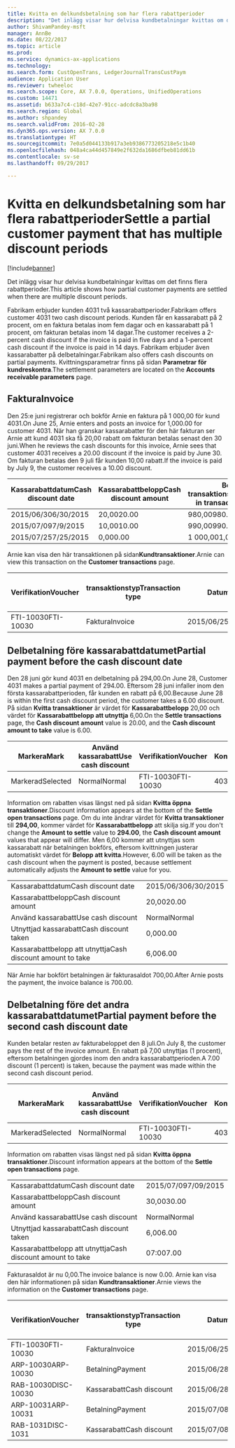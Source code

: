 ```yaml
---
title: Kvitta en delkundsbetalning som har flera rabattperioder
description: "Det inlägg visar hur delvisa kundbetalningar kvittas om det finns flera rabattperioder."
author: ShivamPandey-msft
manager: AnnBe
ms.date: 08/22/2017
ms.topic: article
ms.prod: 
ms.service: dynamics-ax-applications
ms.technology: 
ms.search.form: CustOpenTrans, LedgerJournalTransCustPaym
audience: Application User
ms.reviewer: twheeloc
ms.search.scope: Core, AX 7.0.0, Operations, UnifiedOperations
ms.custom: 14471
ms.assetid: b633a7c4-c18d-42e7-91cc-adcdc8a3ba98
ms.search.region: Global
ms.author: shpandey
ms.search.validFrom: 2016-02-28
ms.dyn365.ops.version: AX 7.0.0
ms.translationtype: HT
ms.sourcegitcommit: 7e0a5d044133b917a3eb9386773205218e5c1b40
ms.openlocfilehash: 048a4ca44d457849e2f632da1686dfbeb81dd61b
ms.contentlocale: sv-se
ms.lasthandoff: 09/29/2017

---
```


# <a name="settle-a-partial-customer-payment-that-has-multiple-discount-periods"></a><span data-ttu-id="809c4-103">Kvitta en delkundsbetalning som har flera rabattperioder</span><span class="sxs-lookup"><span data-stu-id="809c4-103">Settle a partial customer payment that has multiple discount periods</span></span>

[!include[banner](../includes/banner.md)]


<span data-ttu-id="809c4-104">Det inlägg visar hur delvisa kundbetalningar kvittas om det finns flera rabattperioder.</span><span class="sxs-lookup"><span data-stu-id="809c4-104">This article shows how partial customer payments are settled when there are multiple discount periods.</span></span>

<span data-ttu-id="809c4-105">Fabrikam erbjuder kunden 4031 två kassarabattperioder.</span><span class="sxs-lookup"><span data-stu-id="809c4-105">Fabrikam offers customer 4031 two cash discount periods.</span></span> <span data-ttu-id="809c4-106">Kunden får en kassarabatt på 2 procent, om en faktura betalas inom fem dagar och en kassarabatt på 1 procent, om fakturan betalas inom 14 dagar.</span><span class="sxs-lookup"><span data-stu-id="809c4-106">The customer receives a 2-percent cash discount if the invoice is paid in five days and a 1-percent cash discount if the invoice is paid in 14 days.</span></span> <span data-ttu-id="809c4-107">Fabrikam erbjuder även kassarabatter på delbetalningar.</span><span class="sxs-lookup"><span data-stu-id="809c4-107">Fabrikam also offers cash discounts on partial payments.</span></span> <span data-ttu-id="809c4-108">Kvittningsparametrar finns på sidan **Parametrar för kundreskontra**.</span><span class="sxs-lookup"><span data-stu-id="809c4-108">The settlement parameters are located on the **Accounts receivable parameters** page.</span></span>

## <a name="invoice"></a><span data-ttu-id="809c4-109">Faktura</span><span class="sxs-lookup"><span data-stu-id="809c4-109">Invoice</span></span>
<span data-ttu-id="809c4-110">Den 25:e juni registrerar och bokför Arnie en faktura på 1 000,00 för kund 4031.</span><span class="sxs-lookup"><span data-stu-id="809c4-110">On June 25, Arnie enters and posts an invoice for 1,000.00 for customer 4031.</span></span> <span data-ttu-id="809c4-111">När han granskar kassarabatter för den här fakturan ser Arnie att kund 4031 ska få 20,00 rabatt om fakturan betalas senast den 30 juni.</span><span class="sxs-lookup"><span data-stu-id="809c4-111">When he reviews the cash discounts for this invoice, Arnie sees that customer 4031 receives a 20.00 discount if the invoice is paid by June 30.</span></span> <span data-ttu-id="809c4-112">Om fakturan betalas den 9 juli får kunden 10,00 rabatt.</span><span class="sxs-lookup"><span data-stu-id="809c4-112">If the invoice is paid by July 9, the customer receives a 10.00 discount.</span></span>

| <span data-ttu-id="809c4-113">Kassarabattdatum</span><span class="sxs-lookup"><span data-stu-id="809c4-113">Cash discount date</span></span> | <span data-ttu-id="809c4-114">Kassarabattbelopp</span><span class="sxs-lookup"><span data-stu-id="809c4-114">Cash discount amount</span></span> | <span data-ttu-id="809c4-115">Belopp i transaktionsvalutan</span><span class="sxs-lookup"><span data-stu-id="809c4-115">Amount in transaction currency</span></span> |
|--------------------|----------------------|--------------------------------|
| <span data-ttu-id="809c4-116">2015/06/30</span><span class="sxs-lookup"><span data-stu-id="809c4-116">6/30/2015</span></span>          | <span data-ttu-id="809c4-117">20,00</span><span class="sxs-lookup"><span data-stu-id="809c4-117">20.00</span></span>                | <span data-ttu-id="809c4-118">980,00</span><span class="sxs-lookup"><span data-stu-id="809c4-118">980.00</span></span>                         |
| <span data-ttu-id="809c4-119">2015/07/09</span><span class="sxs-lookup"><span data-stu-id="809c4-119">7/9/2015</span></span>           | <span data-ttu-id="809c4-120">10,00</span><span class="sxs-lookup"><span data-stu-id="809c4-120">10.00</span></span>                | <span data-ttu-id="809c4-121">990,00</span><span class="sxs-lookup"><span data-stu-id="809c4-121">990.00</span></span>                         |
| <span data-ttu-id="809c4-122">2015/07/25</span><span class="sxs-lookup"><span data-stu-id="809c4-122">7/25/2015</span></span>          | <span data-ttu-id="809c4-123">0,00</span><span class="sxs-lookup"><span data-stu-id="809c4-123">0.00</span></span>                 | <span data-ttu-id="809c4-124">1 000,00</span><span class="sxs-lookup"><span data-stu-id="809c4-124">1,000.00</span></span>                       |

<span data-ttu-id="809c4-125">Arnie kan visa den här transaktionen på sidan**Kundtransaktioner**.</span><span class="sxs-lookup"><span data-stu-id="809c4-125">Arnie can view this transaction on the **Customer transactions** page.</span></span>

| <span data-ttu-id="809c4-126">Verifikation</span><span class="sxs-lookup"><span data-stu-id="809c4-126">Voucher</span></span>   | <span data-ttu-id="809c4-127">transaktionstyp</span><span class="sxs-lookup"><span data-stu-id="809c4-127">Transaction type</span></span> | <span data-ttu-id="809c4-128">Datum</span><span class="sxs-lookup"><span data-stu-id="809c4-128">Date</span></span>      | <span data-ttu-id="809c4-129">Faktura</span><span class="sxs-lookup"><span data-stu-id="809c4-129">Invoice</span></span> | <span data-ttu-id="809c4-130">Debetbelopp i transaktionsvaluta</span><span class="sxs-lookup"><span data-stu-id="809c4-130">Amount in transaction currency debit</span></span> | <span data-ttu-id="809c4-131">Kreditbelopp i transaktionsvaluta</span><span class="sxs-lookup"><span data-stu-id="809c4-131">Amount in transaction currency credit</span></span> | <span data-ttu-id="809c4-132">Saldo</span><span class="sxs-lookup"><span data-stu-id="809c4-132">Balance</span></span>  | <span data-ttu-id="809c4-133">Valuta</span><span class="sxs-lookup"><span data-stu-id="809c4-133">Currency</span></span> |
|-----------|------------------|-----------|---------|--------------------------------------|---------------------------------------|----------|----------|
| <span data-ttu-id="809c4-134">FTI-10030</span><span class="sxs-lookup"><span data-stu-id="809c4-134">FTI-10030</span></span> | <span data-ttu-id="809c4-135">Faktura</span><span class="sxs-lookup"><span data-stu-id="809c4-135">Invoice</span></span>          | <span data-ttu-id="809c4-136">2015/06/25</span><span class="sxs-lookup"><span data-stu-id="809c4-136">6/25/2015</span></span> | <span data-ttu-id="809c4-137">10030</span><span class="sxs-lookup"><span data-stu-id="809c4-137">10030</span></span>   | <span data-ttu-id="809c4-138">1 000,00</span><span class="sxs-lookup"><span data-stu-id="809c4-138">1,000.00</span></span>                             |                                       | <span data-ttu-id="809c4-139">1 000,00</span><span class="sxs-lookup"><span data-stu-id="809c4-139">1,000.00</span></span> | <span data-ttu-id="809c4-140">USD</span><span class="sxs-lookup"><span data-stu-id="809c4-140">USD</span></span>      |

## <a name="partial-payment-before-the-cash-discount-date"></a><span data-ttu-id="809c4-141">Delbetalning före kassarabattdatumet</span><span class="sxs-lookup"><span data-stu-id="809c4-141">Partial payment before the cash discount date</span></span>
<span data-ttu-id="809c4-142">Den 28 juni gör kund 4031 en delbetalning på 294,00.</span><span class="sxs-lookup"><span data-stu-id="809c4-142">On June 28, Customer 4031 makes a partial payment of 294.00.</span></span> <span data-ttu-id="809c4-143">Eftersom 28 juni infaller inom den första kassarabattperioden, får kunden en rabatt på 6,00.</span><span class="sxs-lookup"><span data-stu-id="809c4-143">Because June 28 is within the first cash discount period, the customer takes a 6.00 discount.</span></span> <span data-ttu-id="809c4-144">På sidan **Kvitta transaktioner** är värdet för **Kassarabattbelopp** 20,00 och värdet för **Kassarabattbelopp att utnyttja** 6,00.</span><span class="sxs-lookup"><span data-stu-id="809c4-144">On the **Settle transactions** page, the **Cash discount amount** value is 20.00, and the **Cash discount amount to take** value is 6.00.</span></span>

| <span data-ttu-id="809c4-145">Markera</span><span class="sxs-lookup"><span data-stu-id="809c4-145">Mark</span></span>     | <span data-ttu-id="809c4-146">Använd kassarabatt</span><span class="sxs-lookup"><span data-stu-id="809c4-146">Use cash discount</span></span> | <span data-ttu-id="809c4-147">Verifikation</span><span class="sxs-lookup"><span data-stu-id="809c4-147">Voucher</span></span>   | <span data-ttu-id="809c4-148">Konto</span><span class="sxs-lookup"><span data-stu-id="809c4-148">Account</span></span> | <span data-ttu-id="809c4-149">Datum</span><span class="sxs-lookup"><span data-stu-id="809c4-149">Date</span></span>      | <span data-ttu-id="809c4-150">Förfallodatum</span><span class="sxs-lookup"><span data-stu-id="809c4-150">Due date</span></span>  | <span data-ttu-id="809c4-151">Faktura</span><span class="sxs-lookup"><span data-stu-id="809c4-151">Invoice</span></span> | <span data-ttu-id="809c4-152">Belopp i transaktionsvalutan</span><span class="sxs-lookup"><span data-stu-id="809c4-152">Amount in transaction currency</span></span> | <span data-ttu-id="809c4-153">Valuta</span><span class="sxs-lookup"><span data-stu-id="809c4-153">Currency</span></span> | <span data-ttu-id="809c4-154">Belopp att kvitta</span><span class="sxs-lookup"><span data-stu-id="809c4-154">Amount to settle</span></span> |
|----------|-------------------|-----------|---------|-----------|-----------|---------|--------------------------------|----------|------------------|
| <span data-ttu-id="809c4-155">Markerad</span><span class="sxs-lookup"><span data-stu-id="809c4-155">Selected</span></span> | <span data-ttu-id="809c4-156">Normal</span><span class="sxs-lookup"><span data-stu-id="809c4-156">Normal</span></span>            | <span data-ttu-id="809c4-157">FTI-10030</span><span class="sxs-lookup"><span data-stu-id="809c4-157">FTI-10030</span></span> | <span data-ttu-id="809c4-158">4031</span><span class="sxs-lookup"><span data-stu-id="809c4-158">4031</span></span>    | <span data-ttu-id="809c4-159">2015/06/25</span><span class="sxs-lookup"><span data-stu-id="809c4-159">6/25/2015</span></span> | <span data-ttu-id="809c4-160">2015/07/25</span><span class="sxs-lookup"><span data-stu-id="809c4-160">7/25/2015</span></span> | <span data-ttu-id="809c4-161">10030</span><span class="sxs-lookup"><span data-stu-id="809c4-161">10030</span></span>   | <span data-ttu-id="809c4-162">1 000,00</span><span class="sxs-lookup"><span data-stu-id="809c4-162">1,000.00</span></span>                       | <span data-ttu-id="809c4-163">USD</span><span class="sxs-lookup"><span data-stu-id="809c4-163">USD</span></span>      | <span data-ttu-id="809c4-164">294,00</span><span class="sxs-lookup"><span data-stu-id="809c4-164">294.00</span></span>           |

<span data-ttu-id="809c4-165">Information om rabatten visas längst ned på sidan **Kvitta öppna transaktioner**.</span><span class="sxs-lookup"><span data-stu-id="809c4-165">Discount information appears at the bottom of the **Settle open transactions** page.</span></span> <span data-ttu-id="809c4-166">Om du inte ändrar värdet för **Kvitta transaktioner** till **294,00**, kommer värdet för **Kassarabattbelopp** att skilja sig.</span><span class="sxs-lookup"><span data-stu-id="809c4-166">If you don't change the **Amount to settle** value to **294.00**, the **Cash discount amount** values that appear will differ.</span></span> <span data-ttu-id="809c4-167">Men 6,00 kommer att utnyttjas som kassarabatt när betalningen bokförs, eftersom kvittningen justerar automatiskt värdet för **Belopp att kvitta**.</span><span class="sxs-lookup"><span data-stu-id="809c4-167">However, 6.00 will be taken as the cash discount when the payment is posted, because settlement automatically adjusts the **Amount to settle** value for you.</span></span>

|                              |           |
|------------------------------|-----------|
| <span data-ttu-id="809c4-168">Kassarabattdatum</span><span class="sxs-lookup"><span data-stu-id="809c4-168">Cash discount date</span></span>           | <span data-ttu-id="809c4-169">2015/06/30</span><span class="sxs-lookup"><span data-stu-id="809c4-169">6/30/2015</span></span> |
| <span data-ttu-id="809c4-170">Kassarabattbelopp</span><span class="sxs-lookup"><span data-stu-id="809c4-170">Cash discount amount</span></span>         | <span data-ttu-id="809c4-171">20,00</span><span class="sxs-lookup"><span data-stu-id="809c4-171">20.00</span></span>     |
| <span data-ttu-id="809c4-172">Använd kassarabatt</span><span class="sxs-lookup"><span data-stu-id="809c4-172">Use cash discount</span></span>            | <span data-ttu-id="809c4-173">Normal</span><span class="sxs-lookup"><span data-stu-id="809c4-173">Normal</span></span>    |
| <span data-ttu-id="809c4-174">Utnyttjad kassarabatt</span><span class="sxs-lookup"><span data-stu-id="809c4-174">Cash discount taken</span></span>          | <span data-ttu-id="809c4-175">0,00</span><span class="sxs-lookup"><span data-stu-id="809c4-175">0.00</span></span>      |
| <span data-ttu-id="809c4-176">Kassarabattbelopp att utnyttja</span><span class="sxs-lookup"><span data-stu-id="809c4-176">Cash discount amount to take</span></span> | <span data-ttu-id="809c4-177">6,00</span><span class="sxs-lookup"><span data-stu-id="809c4-177">6.00</span></span>      |

<span data-ttu-id="809c4-178">När Arnie har bokfört betalningen är fakturasaldot 700,00.</span><span class="sxs-lookup"><span data-stu-id="809c4-178">After Arnie posts the payment, the invoice balance is 700.00.</span></span>

## <a name="partial-payment-before-the-second-cash-discount-date"></a><span data-ttu-id="809c4-179">Delbetalning före det andra kassarabattdatumet</span><span class="sxs-lookup"><span data-stu-id="809c4-179">Partial payment before the second cash discount date</span></span>
<span data-ttu-id="809c4-180">Kunden betalar resten av fakturabeloppet den 8 juli.</span><span class="sxs-lookup"><span data-stu-id="809c4-180">On July 8, the customer pays the rest of the invoice amount.</span></span> <span data-ttu-id="809c4-181">En rabatt på 7,00 utnyttjas (1 procent), eftersom betalningen gjordes inom den andra kassarabattperioden.</span><span class="sxs-lookup"><span data-stu-id="809c4-181">A 7.00 discount (1 percent) is taken, because the payment was made within the second cash discount period.</span></span>

| <span data-ttu-id="809c4-182">Markera</span><span class="sxs-lookup"><span data-stu-id="809c4-182">Mark</span></span>     | <span data-ttu-id="809c4-183">Använd kassarabatt</span><span class="sxs-lookup"><span data-stu-id="809c4-183">Use cash discount</span></span> | <span data-ttu-id="809c4-184">Verifikation</span><span class="sxs-lookup"><span data-stu-id="809c4-184">Voucher</span></span>   | <span data-ttu-id="809c4-185">Konto</span><span class="sxs-lookup"><span data-stu-id="809c4-185">Account</span></span> | <span data-ttu-id="809c4-186">Datum</span><span class="sxs-lookup"><span data-stu-id="809c4-186">Date</span></span>      | <span data-ttu-id="809c4-187">Förfallodatum</span><span class="sxs-lookup"><span data-stu-id="809c4-187">Due date</span></span>  | <span data-ttu-id="809c4-188">Faktura</span><span class="sxs-lookup"><span data-stu-id="809c4-188">Invoice</span></span> | <span data-ttu-id="809c4-189">Debetbelopp i transaktionsvaluta</span><span class="sxs-lookup"><span data-stu-id="809c4-189">Amount in transaction currency debit</span></span> | <span data-ttu-id="809c4-190">Kreditbelopp i transaktionsvaluta</span><span class="sxs-lookup"><span data-stu-id="809c4-190">Amount in transaction currency credit</span></span> | <span data-ttu-id="809c4-191">Valuta</span><span class="sxs-lookup"><span data-stu-id="809c4-191">Currency</span></span> | <span data-ttu-id="809c4-192">Belopp att kvitta</span><span class="sxs-lookup"><span data-stu-id="809c4-192">Amount to settle</span></span> |
|----------|-------------------|-----------|---------|-----------|-----------|---------|--------------------------------------|---------------------------------------|----------|------------------|
| <span data-ttu-id="809c4-193">Markerad</span><span class="sxs-lookup"><span data-stu-id="809c4-193">Selected</span></span> | <span data-ttu-id="809c4-194">Normal</span><span class="sxs-lookup"><span data-stu-id="809c4-194">Normal</span></span>            | <span data-ttu-id="809c4-195">FTI-10030</span><span class="sxs-lookup"><span data-stu-id="809c4-195">FTI-10030</span></span> | <span data-ttu-id="809c4-196">4031</span><span class="sxs-lookup"><span data-stu-id="809c4-196">4031</span></span>    | <span data-ttu-id="809c4-197">2015/06/25</span><span class="sxs-lookup"><span data-stu-id="809c4-197">6/25/2015</span></span> | <span data-ttu-id="809c4-198">2015/07/25</span><span class="sxs-lookup"><span data-stu-id="809c4-198">7/25/2015</span></span> | <span data-ttu-id="809c4-199">10030</span><span class="sxs-lookup"><span data-stu-id="809c4-199">10030</span></span>   | <span data-ttu-id="809c4-200">700,00</span><span class="sxs-lookup"><span data-stu-id="809c4-200">700.00</span></span>                               |                                       | <span data-ttu-id="809c4-201">USD</span><span class="sxs-lookup"><span data-stu-id="809c4-201">USD</span></span>      | <span data-ttu-id="809c4-202">693,00</span><span class="sxs-lookup"><span data-stu-id="809c4-202">693.00</span></span>           |

<span data-ttu-id="809c4-203">Information om rabatten visas längst ned på sidan **Kvitta öppna transaktioner**.</span><span class="sxs-lookup"><span data-stu-id="809c4-203">Discount information appears at the bottom of the **Settle open transactions** page.</span></span>

|                              |           |
|------------------------------|-----------|
| <span data-ttu-id="809c4-204">Kassarabattdatum</span><span class="sxs-lookup"><span data-stu-id="809c4-204">Cash discount date</span></span>           | <span data-ttu-id="809c4-205">2015/07/09</span><span class="sxs-lookup"><span data-stu-id="809c4-205">7/09/2015</span></span> |
| <span data-ttu-id="809c4-206">Kassarabattbelopp</span><span class="sxs-lookup"><span data-stu-id="809c4-206">Cash discount amount</span></span>         | <span data-ttu-id="809c4-207">30,00</span><span class="sxs-lookup"><span data-stu-id="809c4-207">30.00</span></span>     |
| <span data-ttu-id="809c4-208">Använd kassarabatt</span><span class="sxs-lookup"><span data-stu-id="809c4-208">Use cash discount</span></span>            | <span data-ttu-id="809c4-209">Normal</span><span class="sxs-lookup"><span data-stu-id="809c4-209">Normal</span></span>    |
| <span data-ttu-id="809c4-210">Utnyttjad kassarabatt</span><span class="sxs-lookup"><span data-stu-id="809c4-210">Cash discount taken</span></span>          | <span data-ttu-id="809c4-211">6,00</span><span class="sxs-lookup"><span data-stu-id="809c4-211">6.00</span></span>      |
| <span data-ttu-id="809c4-212">Kassarabattbelopp att utnyttja</span><span class="sxs-lookup"><span data-stu-id="809c4-212">Cash discount amount to take</span></span> | <span data-ttu-id="809c4-213">07:00</span><span class="sxs-lookup"><span data-stu-id="809c4-213">7.00</span></span>      |

<span data-ttu-id="809c4-214">Fakturasaldot är nu 0,00.</span><span class="sxs-lookup"><span data-stu-id="809c4-214">The invoice balance is now 0.00.</span></span> <span data-ttu-id="809c4-215">Arnie kan visa den här informationen på sidan **Kundtransaktioner**.</span><span class="sxs-lookup"><span data-stu-id="809c4-215">Arnie views the information on the **Customer transactions** page.</span></span>

| <span data-ttu-id="809c4-216">Verifikation</span><span class="sxs-lookup"><span data-stu-id="809c4-216">Voucher</span></span>    | <span data-ttu-id="809c4-217">transaktionstyp</span><span class="sxs-lookup"><span data-stu-id="809c4-217">Transaction type</span></span> | <span data-ttu-id="809c4-218">Datum</span><span class="sxs-lookup"><span data-stu-id="809c4-218">Date</span></span>      | <span data-ttu-id="809c4-219">Faktura</span><span class="sxs-lookup"><span data-stu-id="809c4-219">Invoice</span></span> | <span data-ttu-id="809c4-220">Debetbelopp i transaktionsvaluta</span><span class="sxs-lookup"><span data-stu-id="809c4-220">Amount in transaction currency debit</span></span> | <span data-ttu-id="809c4-221">Kreditbelopp i transaktionsvaluta</span><span class="sxs-lookup"><span data-stu-id="809c4-221">Amount in transaction currency credit</span></span> | <span data-ttu-id="809c4-222">Saldo</span><span class="sxs-lookup"><span data-stu-id="809c4-222">Balance</span></span> | <span data-ttu-id="809c4-223">Valuta</span><span class="sxs-lookup"><span data-stu-id="809c4-223">Currency</span></span> |
|------------|------------------|-----------|---------|--------------------------------------|---------------------------------------|---------|----------|
| <span data-ttu-id="809c4-224">FTI-10030</span><span class="sxs-lookup"><span data-stu-id="809c4-224">FTI-10030</span></span>  | <span data-ttu-id="809c4-225">Faktura</span><span class="sxs-lookup"><span data-stu-id="809c4-225">Invoice</span></span>          | <span data-ttu-id="809c4-226">2015/06/25</span><span class="sxs-lookup"><span data-stu-id="809c4-226">6/25/2015</span></span> | <span data-ttu-id="809c4-227">10030</span><span class="sxs-lookup"><span data-stu-id="809c4-227">10030</span></span>   | <span data-ttu-id="809c4-228">1 000,00</span><span class="sxs-lookup"><span data-stu-id="809c4-228">1,000.00</span></span>                             |                                       | <span data-ttu-id="809c4-229">0,00</span><span class="sxs-lookup"><span data-stu-id="809c4-229">0.00</span></span>    | <span data-ttu-id="809c4-230">USD</span><span class="sxs-lookup"><span data-stu-id="809c4-230">USD</span></span>      |
| <span data-ttu-id="809c4-231">ARP-10030</span><span class="sxs-lookup"><span data-stu-id="809c4-231">ARP-10030</span></span>  |  <span data-ttu-id="809c4-232">Betalning</span><span class="sxs-lookup"><span data-stu-id="809c4-232">Payment</span></span>         | <span data-ttu-id="809c4-233">2015/06/28</span><span class="sxs-lookup"><span data-stu-id="809c4-233">6/28/2015</span></span> |         |                                      | <span data-ttu-id="809c4-234">294,00</span><span class="sxs-lookup"><span data-stu-id="809c4-234">294.00</span></span>                                | <span data-ttu-id="809c4-235">0,00</span><span class="sxs-lookup"><span data-stu-id="809c4-235">0.00</span></span>    | <span data-ttu-id="809c4-236">USD</span><span class="sxs-lookup"><span data-stu-id="809c4-236">USD</span></span>      |
| <span data-ttu-id="809c4-237">RAB-10030</span><span class="sxs-lookup"><span data-stu-id="809c4-237">DISC-10030</span></span> |  <span data-ttu-id="809c4-238">Kassarabatt</span><span class="sxs-lookup"><span data-stu-id="809c4-238">Cash discount</span></span>   | <span data-ttu-id="809c4-239">2015/06/28</span><span class="sxs-lookup"><span data-stu-id="809c4-239">6/28/2015</span></span> |         |                                      | <span data-ttu-id="809c4-240">6,00</span><span class="sxs-lookup"><span data-stu-id="809c4-240">6.00</span></span>                                  | <span data-ttu-id="809c4-241">0,00</span><span class="sxs-lookup"><span data-stu-id="809c4-241">0.00</span></span>    | <span data-ttu-id="809c4-242">USD</span><span class="sxs-lookup"><span data-stu-id="809c4-242">USD</span></span>      |
| <span data-ttu-id="809c4-243">ARP-10031</span><span class="sxs-lookup"><span data-stu-id="809c4-243">ARP-10031</span></span>  |  <span data-ttu-id="809c4-244">Betalning</span><span class="sxs-lookup"><span data-stu-id="809c4-244">Payment</span></span>         | <span data-ttu-id="809c4-245">2015/07/08</span><span class="sxs-lookup"><span data-stu-id="809c4-245">7/8/2015</span></span>  |         |                                      | <span data-ttu-id="809c4-246">693,00</span><span class="sxs-lookup"><span data-stu-id="809c4-246">693.00</span></span>                                | <span data-ttu-id="809c4-247">0,00</span><span class="sxs-lookup"><span data-stu-id="809c4-247">0.00</span></span>    | <span data-ttu-id="809c4-248">USD</span><span class="sxs-lookup"><span data-stu-id="809c4-248">USD</span></span>      |
| <span data-ttu-id="809c4-249">RAB-1031</span><span class="sxs-lookup"><span data-stu-id="809c4-249">DISC-1031</span></span>  |  <span data-ttu-id="809c4-250">Kassarabatt</span><span class="sxs-lookup"><span data-stu-id="809c4-250">Cash discount</span></span>   | <span data-ttu-id="809c4-251">2015/07/08</span><span class="sxs-lookup"><span data-stu-id="809c4-251">7/8/2015</span></span>  |         |                                      | <span data-ttu-id="809c4-252">07:00</span><span class="sxs-lookup"><span data-stu-id="809c4-252">7.00</span></span>                                  | <span data-ttu-id="809c4-253">0,00</span><span class="sxs-lookup"><span data-stu-id="809c4-253">0.00</span></span>    | <span data-ttu-id="809c4-254">USD</span><span class="sxs-lookup"><span data-stu-id="809c4-254">USD</span></span>      |






